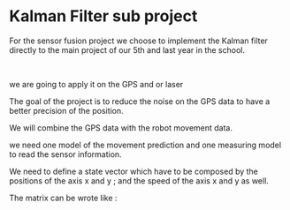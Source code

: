 # Kalman Filter sub project

For the sensor fusion project we choose to implement the Kalman filter directly to the main project of our 5th and last year in the school.

<br />

we are going to apply it on the GPS and or laser 

The goal of the project is to reduce the noise on the GPS data to have a better precision of the position.

We will combine the GPS data with the robot movement data.

we need one model of the movement prediction and one measuring model to read the sensor information.

We need to define a state vector which have to be composed by the positions of the axis x and y ; and the speed of the axis x and y as well.

The matrix can be wrote like : 



